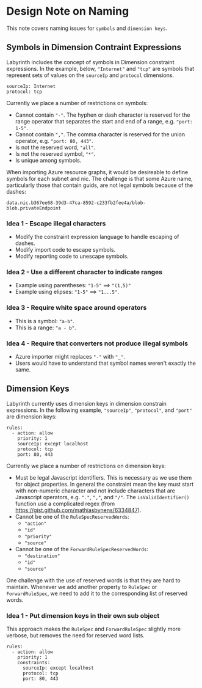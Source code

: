 # Design Note on Naming

This note covers naming issues for `symbols` and `dimension keys`.

## Symbols in Dimension Contraint Expressions
Labyrinth includes the concept of symbols in Dimension constraint expressions. In the example, below, `"Internet"` and `"tcp"` are symbols that represent sets of values on the `sourceIp` and `protocol` dimensions.

~~~
sourceIp: Internet
protocol: tcp
~~~

Currently we place a number of restrictions on symbols:
* Cannot contain `"-"`. The hyphen or dash character is reserved for the range operator that separates the start and end of a range, e.g. `"port: 1-5"`.
* Cannot contain `","`. The comma character is reserved for the union operator, e.g. `"port: 80, 443"`.
* Is not the reserved word, `"all"`.
* Is not the reserved symbol, `"*"`.
* Is unique among symbols.

When importing Azure resource graphs, it would be desireable to define symbols for each subnet and nic. The challenge is that some Azure name, particularly those that contain guids, are not legal symbols because of the dashes:

~~~
data.nic.b367ee68-39d3-47ca-8592-c233fb2fee4a/blob-blob.privateEndpoint
~~~

### Idea 1 - Escape illegal characters

* Modify the constraint expression language to handle escaping of dashes.
* Modify import code to escape symbols.
* Modify reporting code to unescape symbols.

### Idea 2 - Use a different character to indicate ranges

* Example using parentheses: `"1-5"` ==> `"(1,5)"`
* Example using elipses: `"1-5"` ==> `"1...5"`.

### Idea 3 - Require white space around operators

* This is a symbol: `"a-b"`.
* This is a range: `"a - b"`.

### Idea 4 - Require that converters not produce illegal symbols

* Azure importer might replaces `"-"` with `"_"`.
* Users would have to understand that symbol names weren't exactly the same.

## Dimension Keys

Labyrinth currently uses dimension keys in dimension constrain expressions. In the following example, `"sourceIp"`, `"protocol"`, and `"port"` are dimension keys:
~~~
rules:
  - action: allow
    priority: 1
    sourceIp: except localhost
    protocol: tcp
    port: 80, 443
~~~

Currently we place a number of restrictions on dimension keys:
* Must be legal Javascript identifiers. This is necessary as we use them for object properties. In general the constraint mean the key must start with non-numeric character and not include characters that are Javascript operators, e.g. `"."`, `","`, and `"/"`. The `isValidIdentifier()` function use a complicated regex (from https://gist.github.com/mathiasbynens/6334847).
* Cannot be one of the `RuleSpecReservedWords`:
  * `"action"`
  * `"id"`
  * `"priority"`
  * `"source"`
* Cannot be one of the `ForwardRuleSpecReservedWords`:
  * `"destination"`
  * `"id"`
  * `"source"`

One challenge with the use of reserved words is that they are hard to maintain. Whenever we add another property to `RuleSpec` or `ForwardRuleSpec`, we need to add it to the corresponding list of reserved words.

### Idea 1 - Put dimension keys in their own sub object

This approach makes the `RuleSpec` and `ForwardRuleSpec` slightly more verbose, but removes the need for reserved word lists.

~~~
rules:
  - action: allow
    priority: 1
    constraints:
      sourceIp: except localhost
      protocol: tcp
      port: 80, 443
~~~
